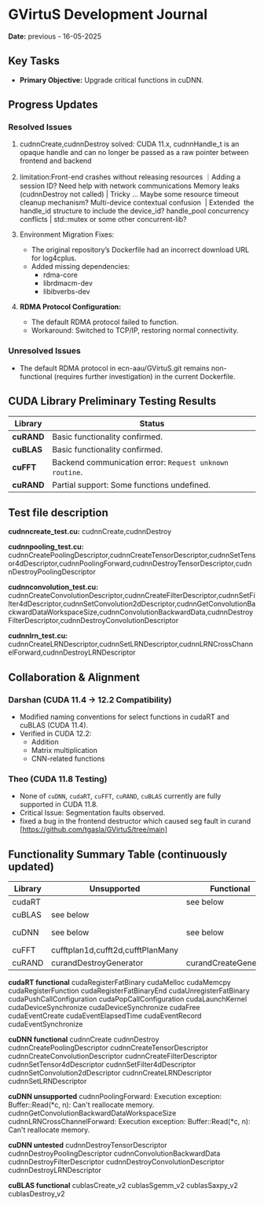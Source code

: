 # GVirtuS Development Journal  

**Date:** previous - 16-05-2025  

## **Key Tasks**  
- **Primary Objective:** Upgrade critical functions in cuDNN.  

## **Progress Updates**  

### **Resolved Issues**  
1. cudnnCreate,cudnnDestroy solved: CUDA 11.x, cudnnHandle_t is an opaque handle and can no longer be passed as a raw pointer between frontend and backend
2. limitation:Front-end crashes without releasing resources ｜Adding a session ID? Need help with network communications
Memory leaks (cudnnDestroy not called) | Tricky … Maybe some resource timeout cleanup mechanism?
 Multi-device contextual confusion  | Extended  the handle_id structure to include the device_id?
handle_pool concurrency conflicts | std::mutex or some other concurrent-lib?

3. Environment Migration Fixes:
   - The original repository’s Dockerfile had an incorrect download URL for log4cplus.  
   - Added missing dependencies:  
     - rdma-core
     - librdmacm-dev 
     - libibverbs-dev

4. **RDMA Protocol Configuration:**  
   - The default RDMA protocol failed to function.  
   - Workaround: Switched to TCP/IP, restoring normal connectivity.  

### **Unresolved Issues**  
- The default RDMA protocol in ecn-aau/GVirtuS.git remains non-functional (requires further investigation) in the current Dockerfile.  

## **CUDA Library Preliminary Testing Results**  

| **Library**  | **Status**                                                                 |
|--------------|---------------------------------------------------------------------------|
| **cuRAND**   | Basic functionality confirmed.                                            |
| **cuBLAS**   | Basic functionality confirmed.                                            |
| **cuFFT**    | Backend communication error: `Request unknown routine`.               |
| **cuRAND**   | Partial support: Some functions undefined.                            |

## **Test file description**
**cudnncreate_test.cu:** cudnnCreate,cudnnDestroy

**cudnnpooling_test.cu:** cudnnCreatePoolingDescriptor,cudnnCreateTensorDescriptor,cudnnSetTensor4dDescriptor,cudnnPoolingForward,cudnnDestroyTensorDescriptor,cudnnDestroyPoolingDescriptor

**cudnnconvolution_test.cu:** cudnnCreateConvolutionDescriptor,cudnnCreateFilterDescriptor,cudnnSetFilter4dDescriptor,cudnnSetConvolution2dDescriptor,cudnnGetConvolutionBackwardDataWorkspaceSize,cudnnConvolutionBackwardData,cudnnDestroyFilterDescriptor,cudnnDestroyConvolutionDescriptor

**cudnnlrn_test.cu:** cudnnCreateLRNDescriptor,cudnnSetLRNDescriptor,cudnnLRNCrossChannelForward,cudnnDestroyLRNDescriptor

## **Collaboration & Alignment**  

### Darshan (CUDA 11.4 → 12.2 Compatibility)
- Modified naming conventions for select functions in cudaRT and cuBLAS (CUDA 11.4).  
- Verified in CUDA 12.2:  
  - Addition  
  - Matrix multiplication  
  - CNN-related functions  

### Theo (CUDA 11.8 Testing) 
- None of `cuDNN`, `cudaRT`, `cuFFT`, `cuRAND`, `cuBLAS` currently are fully supported in CUDA 11.8.  
- Critical Issue: Segmentation faults observed.
- fixed a bug in the frontend destructor which caused seg fault in curand [https://github.com/tgasla/GVirtuS/tree/main]

## **Functionality Summary Table**  (continuously updated)

| **Library** | **Unsupported** | **Functional** | **Untested** |  
|-------------|----------------|----------------|--------------|  
| cudaRT      |                |see below|              |
| cuBLAS      |see below|             |              |  
| cuDNN       |see below|see below|see below|  
| cuFFT       |cufftplan1d,cufft2d,cufftPlanMany |                |              |  
| cuRAND      |curandDestroyGenerator|curandCreateGenerator|              |  

**cudaRT functional**
cudaRegisterFatBinary
cudaMelloc
cudaMemcpy
cudaRegisterFunction
cudaRegisterFatBinaryEnd
cudaUnregisterFatBinary
cudaPushCallConfiguration
cudaPopCallConfiguration
cudaLaunchKernel
cudaDeviceSynchronize
cudaDeviceSynchronize
cudaFree
cudaEventCreate
cudaEventElapsedTime
cudaEventRecord
cudaEventSynchronize

**cuDNN functional**
cudnnCreate
cudnnDestroy
cudnnCreatePoolingDescriptor
cudnnCreateTensorDescriptor
cudnnCreateConvolutionDescriptor
cudnnCreateFilterDescriptor
cudnnSetTensor4dDescriptor
cudnnSetFilter4dDescriptor
cudnnSetConvolution2dDescriptor
cudnnCreateLRNDescriptor
cudnnSetLRNDescriptor

**cuDNN unsupported**
cudnnPoolingForward: Execution exception: Buffer::Read(*c, n): Can't reallocate memory.
cudnnGetConvolutionBackwardDataWorkspaceSize
cudnnLRNCrossChannelForward: Execution exception: Buffer::Read(*c, n): Can't reallocate memory.

**cuDNN untested**
cudnnDestroyTensorDescriptor
cudnnDestroyPoolingDescriptor
cudnnConvolutionBackwardData
cudnnDestroyFilterDescriptor
cudnnDestroyConvolutionDescriptor
cudnnDestroyLRNDescriptor

**cuBLAS functional**
cublasCreate_v2
cublasSgemm_v2
cublasSaxpy_v2
cublasDestroy_v2
